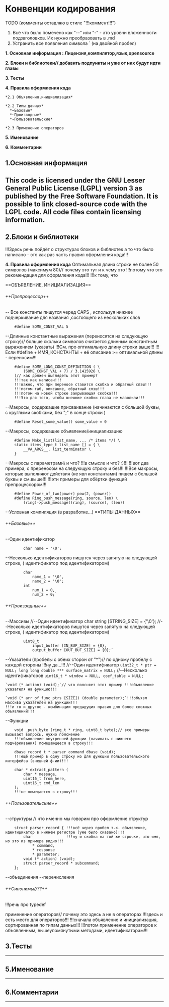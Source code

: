 # Конвенции кодирования

TODO (комменты оставляю в стиле "!!!коммент!!!")
1. Всё что было помечено как "--" или "-" - это уровни вложенности подзаголовков. Их нужно преобразовать в .md
2. Устранить все появления символа \` (на двойной пробел)

**1. Основная информация : Лицензия,компилятор,язык,opensource**


**2. Блоки и библиотеки// добавить подпункты и уже от них будут идти главы**
      
**3. Тесты**

**4. Правила оформления кода**
	
	*2.1 Объявления,инициализация*
    
    *2.2 Типы данных*
      *~Базовые*
      *~Производные*
      *~Пользовательские*

	*2.3 Применение операторов

**5. Именование**

**6. Комментарии**

## **1.Основная информация**
This code is licensed under the GNU Lesser General Public License (LGPL) version 3 as published by the Free Software Foundation.
It is possible to link closed-source code with the LGPL code.
All code files contain licensing information.
---
## **2.Блоки и библиотеки**
!!!Здесь речь пойдёт о структурах блоков и библиотек а то что было написано - это как раз часть правил оформления кода!!!


**4. Правила оформления кода**
Оптимальная длина строки не более 50 символов (максимум 80)// почему это тут и к чему это
!!!потому что это рекомендация для оформления кода!!!
!!!к тому, что 

==ОБЪЯВЛЕНИЕ, ИНИЦИАЛИЗАЦИЯ==
###### ++Препроцессор++

-- Все константы пишутся черед CAPS , используя нижнее подчеркивание для названия ,состоящего из нескольких слов

		#define SOME_CONST_VAL 5

--Длинные константные выражения (переносятся на следующую строку)// больше скольки символов считается длинным константным выражением (указать)
!!!См. про оптимальную длину строки выше!!!
!!!Если #define + ИМЯ_КОНСТАНТЫ + её описание >= оптимальной длины - переносим!!!


		#define SOME_LONG_CONST_DEFINITION ( \
			(SOME_CONST_VAL + 7) / 3.1415926 \
		)// как должен выглядеть этот пример?
		!!!так как написан!!!
		!!!важно, что при переносе ставится скобка и обратный слэш!!!
		!!!потом таб, описание, обратный слэш!!!
		!!!потом на новой строке закрывающая скобка!!!
		!!!Это для того, чтобы внешние скобки глаза не мазолили!!!

--Макросы, содержащие присваивание (начинаются с большой буквы, с круглыми скобками, без ";" в конце строки )

		#define Reset_some_value() some_value = 0

--Макросы, содержащие объявление/инициализацию

		#define Make_list(list_name, ... /* items */) \
		static items_type_t list_name [] = { \
			__VA_ARGS__, list_terminator \
		}

--Макросы с параметрами\\ и что?
!!!в смысле и что? :)!!!
!!!вот два примера, с пререносом на следующую строку и без!!!
!!!Все макросы, которые выполняют действия (не явл константами) пишем с большой буквы и см.выше!!!
!!!эти примеры для обёртки функций препроцессором!!!

		#define Power_of_two(power) pow(2, (power))
 		#define Ring_push_message(ring, source, len) \
  			(ring)->push_message((ring), (source), (len))

--Условная компиляция (в разработке...)
==ТИПЫ ДАННЫХ==
###### ++Базовые++

--Один идентификатор

			char name = '\0';

--Несколько идентификаторов пишутся через запятую на следующей строке, ( идентификатор под идентификатором)

			char
				name_1 = '\0',
				name_2 = '\0';
			int
				num_1 = 0,
				num_2 = 0;`

###### ++Производные++ 

--Массивы
//--Один идентификатор
			char string [STRING_SIZE] = {'\0'};	
//--Несколько идентификаторов пишутся через запятую на следующей строке, ( идентификатор под идентификатором)

			uint8_t
				input_buffer [IN_BUF_SIZE] = {0},
				output_buffer [OUT_BUF_SIZE] = {0};`

--Указатели (пробелы с обеих сторон от "*")// по одному пробелу с каждой стороны !!!ну да...!!!
//--Один идентификатор
			`uint32_t * ptr = NULL;
			long long double *** surface_matrix = NULL;`
//--Несколько идентификаторов
	`uint16_t
		* window = NULL,
		coef_table = NULL;`

	`void (* action) (void);`// что поясняет этот пример !!!объявление указателя на функцию!!!

	`void (* arr_of_func_ptrs [SIZE]) (double parameter);`!!!объявл массива указателей на функции!!!
	!!!и то и другое - комбинации предыдущих правил для более сложных объявлений!!!

--Функции

		void _push_byte (ring_t * ring, uint8_t byte);// все примеры вызывают вопросы, нужно пояснение
		!!!объявление внутренней функции (начинать с нижнего подчёркивания) помещающееся в строку!!!

		dbase_record_t * parser_command_dbase (void);
		!!!ещё пример в одну строку но для функции пользовательского интерфейса (внешней ф-ии)!!!

		char * extract_pattern (
			char * message,
			uint16_t from_here,
			uint16_t cmd_len
		);
		!!!не помещается в строку!!!

###### ++Пользовательские++ 

--структуры // что именно мы говорим про оформление структур

  		struct parser_record { !!!всё через пробел т.к. объявление, идентификатор в нижнем регистре (уже было сказано)!!!
			char			   !!!ну и скобка на той же строчке, что имя, но это из примера видно!!!
				* command,
				* response
				* parameter;
			void (* action) (void);
			struct parser_record * subcommand;
		};

--объединения
--перечисления

###### ++Синонимы//??++
!!!речь про typedef

применение операторов// почему это здесь а не в операторах
!!!здесь и есть место для операторов!!!
!!!сначала объявление и инициализация, сортированная по типам данных!!!
!!!потом применение операторов к объявленным, вышеупомянутыми методами, идентификаторам!!!
## **3.Тесты**

---
## **5.Именование**

---
## **6.Комментарии**

---


